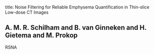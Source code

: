 title: Noise Filtering for Reliable Emphysema Quantification in Thin-slice Low-dose CT Images

## A. M. R. Schilham and B. van Ginneken and H. Gietema and M. Prokop
RSNA

